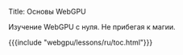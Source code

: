 Title: Основы WebGPU

Изучение WebGPU с нуля. Не прибегая к магии.


{{{include "webgpu/lessons/ru/toc.html"}}}


<!--

{{{table_of_contents}}}

-->
